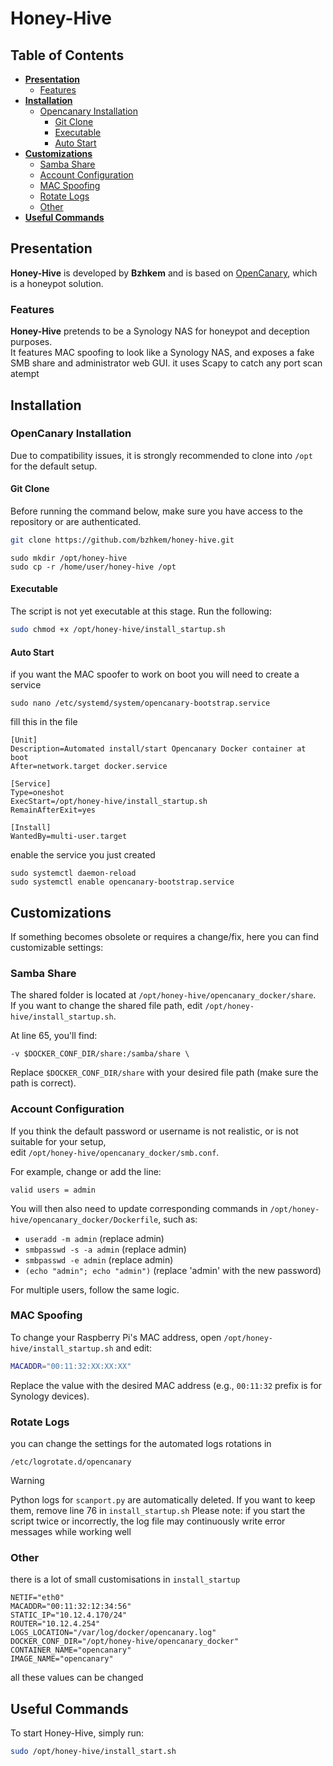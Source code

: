 # Honey-Hive

## Table of Contents
- **[Presentation](#presentation)**
  - [Features](#features)
- **[Installation](#installation)**
  - [Opencanary Installation](#opencanary-installation)
    - [Git Clone](#git-clone)
    - [Executable](#executable)
    - [Auto Start](#auto-start)
- **[Customizations](#customizations)**
  - [Samba Share](#samba-share)
  - [Account Configuration](#account-configuration)
  - [MAC Spoofing](#mac-spoofing)
  - [Rotate Logs](#rotate-logs)
  - [Other](#other)
- **[Useful Commands](#useful-commands)**

## Presentation

**Honey-Hive** is developed by **Bzhkem** and is based on [OpenCanary](https://github.com/thinkst/opencanary), which is a honeypot solution.

### Features

**Honey-Hive** pretends to be a Synology NAS for honeypot and deception purposes.  
It features MAC spoofing to look like a Synology NAS, and exposes a fake SMB share and administrator web GUI.
it uses Scapy to catch any port scan atempt

## Installation

### OpenCanary Installation

Due to compatibility issues, it is strongly recommended to clone into `/opt` for the default setup.

#### Git Clone

Before running the command below, make sure you have access to the repository or are authenticated.



```sh
git clone https://github.com/bzhkem/honey-hive.git
```
```
sudo mkdir /opt/honey-hive
sudo cp -r /home/user/honey-hive /opt
```

#### Executable

The script is not yet executable at this stage. Run the following:

```sh
sudo chmod +x /opt/honey-hive/install_startup.sh
```

#### Auto Start

if you want the MAC spoofer to work on boot you will need to create a service

```
sudo nano /etc/systemd/system/opencanary-bootstrap.service
```
fill this in the file
```
[Unit]
Description=Automated install/start Opencanary Docker container at boot
After=network.target docker.service

[Service]
Type=oneshot
ExecStart=/opt/honey-hive/install_startup.sh
RemainAfterExit=yes

[Install]
WantedBy=multi-user.target
```
enable the service you just created
```
sudo systemctl daemon-reload
sudo systemctl enable opencanary-bootstrap.service
```

## Customizations

If something becomes obsolete or requires a change/fix, here you can find customizable settings:

### Samba Share

The shared folder is located at `/opt/honey-hive/opencanary_docker/share`.  
If you want to change the shared file path, edit `/opt/honey-hive/install_startup.sh`.

At line 65, you'll find:

```
-v $DOCKER_CONF_DIR/share:/samba/share \
```

Replace `$DOCKER_CONF_DIR/share` with your desired file path (make sure the path is correct).

### Account Configuration

If you think the default password or username is not realistic, or is not suitable for your setup,  
edit `/opt/honey-hive/opencanary_docker/smb.conf`.

For example, change or add the line:

```
valid users = admin
```

You will then also need to update corresponding commands in `/opt/honey-hive/opencanary_docker/Dockerfile`, such as:

- `useradd -m admin` (replace admin)
- `smbpasswd -s -a admin` (replace admin)
- `smbpasswd -e admin` (replace admin)
- `(echo "admin"; echo "admin")` (replace 'admin' with the new password)

For multiple users, follow the same logic.

### MAC Spoofing

To change your Raspberry Pi's MAC address, open `/opt/honey-hive/install_startup.sh` and edit:

```sh
MACADDR="00:11:32:XX:XX:XX"
```

Replace the value with the desired MAC address (e.g., `00:11:32` prefix is for Synology devices).

### Rotate Logs

you can change the settings for the automated logs rotations in 

```
/etc/logrotate.d/opencanary
```

> [!WARNING]
> Python logs for `scanport.py` are automatically deleted. If you want to keep them, remove line 76 in `install_startup.sh`
> Please note: if you start the script twice or incorrectly, the log file may continuously write error messages while working well
### Other

there is a lot of small customisations in `install_startup`
```
NETIF="eth0"
MACADDR="00:11:32:12:34:56"
STATIC_IP="10.12.4.170/24"
ROUTER="10.12.4.254"
LOGS_LOCATION="/var/log/docker/opencanary.log"
DOCKER_CONF_DIR="/opt/honey-hive/opencanary_docker"
CONTAINER_NAME="opencanary"
IMAGE_NAME="opencanary"
```
all these values can be changed


## Useful Commands

To start Honey-Hive, simply run:

```sh
sudo /opt/honey-hive/install_start.sh
```
